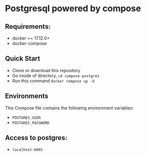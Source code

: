 # Postgresql powered by compose


## Requirements:
* docker >= 17.12.0+
* docker-compose

## Quick Start
* Clone or download this repository
* Go inside of directory,  `cd compose-postgres`
* Run this command `docker compose up -d`


## Environments
This Compose file contains the following environment variables:
* `POSTGRES_USER`
* `POSTGRES_PASSWORD`

## Access to postgres: 
* `localhost:6001`
